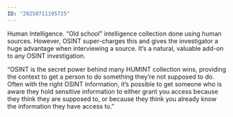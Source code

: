 ```yaml
---
ID: "20250711195725"
---
```

Human Intelligence. “Old school” intelligence collection done using human sources. However, OSINT super-charges this and gives the investigator a huge advantage when interviewing a source. It’s a natural, valuable add-on to any OSINT investigation.

“OSINT is the secret power behind many HUMINT collection wins, providing the context to get a person to do something they’re not supposed to do. Often with the right OSINT information, it’s possible to get someone who is aware they hold sensitive information to either grant you access because they think they are supposed to, or because they think you already know the information they have access to.”